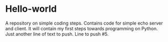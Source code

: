 # Hello-world
A repository on simple coding steps. Contains code for simple echo server and client.
It will contain my first steps towards programming on Python.
Just another line of text to push.
Line to push #5.
<html></html>
<W is for wine>
